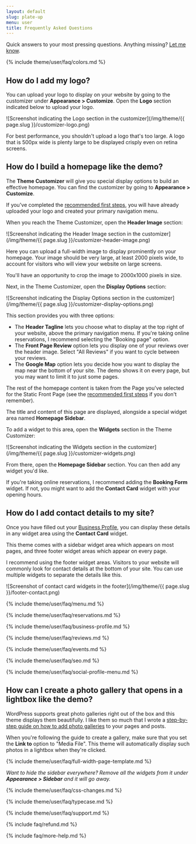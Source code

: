 ```yaml
---
layout: default
slug: plate-up
menu: user
title: Frequently Asked Questions
---
```

Quick answers to your most pressing questions. Anything missing? [Let me know](https://www.fivestarplugins.com/about/support/).

{% include theme/user/faq/colors.md %}

## <a name="logo"></a> How do I add my logo?

You can upload your logo to display on your website by going to the customizer under **Appearance > Customize**. Open the **Logo** section indicated below to upload your logo.

![Screenshot indicating the Logo section in the customizer](/img/theme/{{ page.slug }}/customizer-logo.png)

For best performance, you shouldn't upload a logo that's too large. A logo that is 500px wide is plenty large to be displayed crisply even on retina screens.

## <a name="homepage"></a> How do I build a homepage like the demo?

The **Theme Customizer** will give you special display options to build an effective homepage. You can find the customizer by going to **Appearance > Customize**.

If you've completed the [recommended first steps](getting-started/first-steps), you will have already uploaded your logo and created your primary navigation menu.

When you reach the Theme Customizer, open the **Header Image** section:

![Screenshot indicating the Header Image section in the customizer](/img/theme/{{ page.slug }}/customizer-header-image.png)

Here you can upload a full-width image to display prominently on your homepage. Your image should be very large, at least 2000 pixels wide, to account for visitors who will view your website on large screens.

You'll have an opportunity to crop the image to 2000x1000 pixels in size.

Next, in the Theme Customizer, open the **Display Options** section:

![Screenshot indicating the Display Options section in the customizer](/img/theme/{{ page.slug }}/customizer-display-options.png)

This section provides you with three options:

- The **Header Tagline** lets you choose what to display at the top right of your website, above the primary navigation menu. If you're taking online reservations, I recommend selecting the "Booking page" option.
- The **Front Page Review** option lets you display one of your reviews over the header image. Select "All Reviews" if you want to cycle between your reviews.
- The **Google Map** option lets you decide how you want to display the map near the bottom of your site. The demo shows it on every page, but you may want to limit it to just some pages.

The rest of the homepage content is taken from the Page you've selected for the Static Front Page (see the [recommended first steps](getting-started/first-steps) if you don't remember).

The title and content of this page are displayed, alongside a special widget area named **Homepage Sidebar**.

To add a widget to this area, open the **Widgets** section in the Theme Customizer:

![Screenshot indicating the Widgets section in the customizer](/img/theme/{{ page.slug }}/customizer-widgets.png)

From there, open the **Homepage Sidebar** section. You can then add any widget you'd like.

If you're taking online reservations, I recommend adding the **Booking Form** widget. If not, you might want to add the **Contact Card** widget with your opening hours.

## <a name="footer-address"></a> How do I add contact details to my site?

Once you have filled out your [Business Profile](plugins#business-profile), you can display these details in any widget area using the **Contact Card** widget.

This theme comes with a sidebar widget area which appears on most pages, and three footer widget areas which appear on every page.

I recommend using the footer widget areas. Visitors to your website will commonly look for contact details at the bottom of your site. You can use multiple widgets to separate the details like this.

![Screenshot of contact card widgets in the footer](/img/theme/{{ page.slug }}/footer-contact.png)

{% include theme/user/faq/menu.md %}

{% include theme/user/faq/reservations.md %}

{% include theme/user/faq/business-profile.md %}

{% include theme/user/faq/reviews.md %}

{% include theme/user/faq/events.md %}

{% include theme/user/faq/seo.md %}

{% include theme/user/faq/social-profile-menu.md %}

## <a name="photo-gallery"></a> How can I create a photo gallery that opens in a lightbox like the demo?

WordPress supports great photo galleries right out of the box and this theme displays them beautifully. I like them so much that I wrote a [step-by-step guide on how to add photo galleries](https://www.fivestarplugins.com/2015/12/08/creating-photo-galleries-the-wordpress-way/) to your pages and posts.

When you're following the guide to create a gallery, make sure that you set the **Link to** option to "Media File". This theme will automatically display such photos in a lightbox when they're clicked.

{% include theme/user/faq/full-width-page-template.md %}

*Want to hide the sidebar everywhere? Remove all the widgets from it under __Appearance > Sidebar__ and it will go away.*

{% include theme/user/faq/css-changes.md %}

{% include theme/user/faq/typecase.md %}

{% include theme/user/faq/support.md %}

{% include faq/refund.md %}

{% include faq/more-help.md %}
